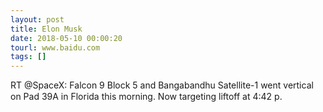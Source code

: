 ```yaml
---
layout: post
title: Elon Musk
date: 2018-05-10 00:00:20
tourl: www.baidu.com
tags: []
---
```

RT @SpaceX: Falcon 9 Block 5 and Bangabandhu Satellite-1 went vertical on Pad 39A in Florida this morning. Now targeting liftoff at 4:42 p.
